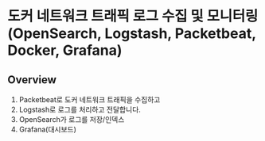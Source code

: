 # 도커 네트워크 트래픽 로그 수집 및 모니터링 (OpenSearch, Logstash, Packetbeat, Docker, Grafana) 

## Overview
1. Packetbeat로 도커 네트워크 트래픽을 수집하고 
2. Logstash로 로그를 처리하고 전달합니다.
3. OpenSearch가 로그를 저장/인덱스
4. Grafana(대시보드)
